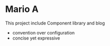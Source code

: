 # Mario A

This project include Component library and blog

- convention over configuration
- concise yet expressive
